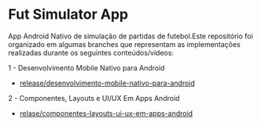 # Fut Simulator App

App Android Nativo de simulação de partidas de futebol.Este repositório foi organizado em algumas branches que representam
as implementações realizadas durante os seguintes conteúdos/vídeos:

1 - Desenvolvimento Mobile Nativo para Android
 - [release/desenvolvimento-mobile-nativo-para-android](https://github.com/Brayancrc/fut-simulator-app/tree/release/desenvolvimento-mobile-nativo-para-android)

2 - Componentes, Layouts e UI/UX Em Apps Android
- [relase/componentes-layouts-ui-ux-em-apps-android](https://github.com/Brayancrc/fut-simulator-app/tree/main/app/src/main/res/layout)
